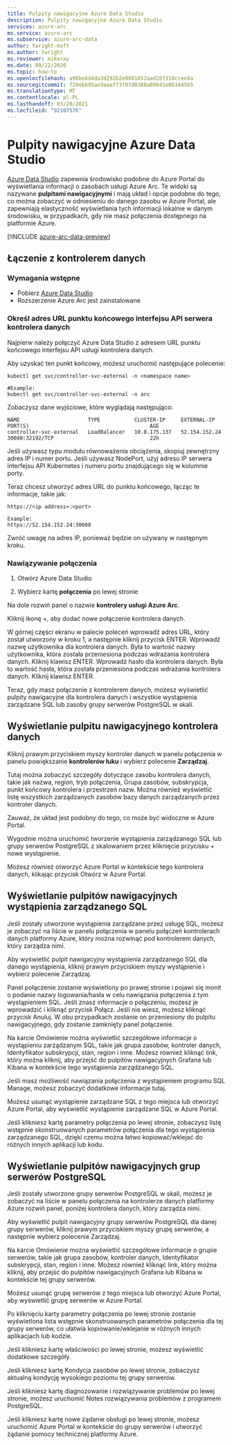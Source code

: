 ```yaml
---
title: Pulpity nawigacyjne Azure Data Studio
description: Pulpity nawigacyjne Azure Data Studio
services: azure-arc
ms.service: azure-arc
ms.subservice: azure-arc-data
author: twright-msft
ms.author: twright
ms.reviewer: mikeray
ms.date: 09/22/2020
ms.topic: how-to
ms.openlocfilehash: a96be6d4da3d292b2e9881652aad28f318ccee8a
ms.sourcegitcommit: f28ebb95ae9aaaff3f87d8388a09b41e0b3445b5
ms.translationtype: MT
ms.contentlocale: pl-PL
ms.lasthandoff: 03/29/2021
ms.locfileid: "92107576"
---
```

# <a name="azure-data-studio-dashboards"></a>Pulpity nawigacyjne Azure Data Studio

[Azure Data Studio](/sql/azure-data-studio/what-is) zapewnia środowisko podobne do Azure Portal do wyświetlania informacji o zasobach usługi Azure Arc.  Te widoki są nazywane **pulpitami nawigacyjnymi** i mają układ i opcje podobne do tego, co można zobaczyć w odniesieniu do danego zasobu w Azure Portal, ale zapewniają elastyczność wyświetlania tych informacji lokalnie w danym środowisku, w przypadkach, gdy nie masz połączenia dostępnego na platformie Azure.

[!INCLUDE [azure-arc-data-preview](../../../includes/azure-arc-data-preview.md)]

## <a name="connecting-to-a-data-controller"></a>Łączenie z kontrolerem danych

### <a name="prerequisites"></a>Wymagania wstępne

- Pobierz [Azure Data Studio](/sql/azure-data-studio/download-azure-data-studio)
- Rozszerzenie Azure Arc jest zainstalowane

### <a name="determine-the-data-controller-server-api-endpoint-url"></a>Określ adres URL punktu końcowego interfejsu API serwera kontrolera danych

Najpierw należy połączyć Azure Data Studio z adresem URL punktu końcowego interfejsu API usługi kontrolera danych.

Aby uzyskać ten punkt końcowy, możesz uruchomić następujące polecenie:

```console
kubectl get svc/controller-svc-external -n <namespace name>

#Example:
kubectl get svc/controller-svc-external -n arc
```

Zobaczysz dane wyjściowe, które wyglądają następująco:

```console
NAME                      TYPE           CLUSTER-IP     EXTERNAL-IP      PORT(S)                                       AGE
controller-svc-external   LoadBalancer   10.0.175.137   52.154.152.24    30080:32192/TCP                               22h
```

Jeśli używasz typu modułu równoważenia obciążenia, skopiuj zewnętrzny adres IP i numer portu. Jeśli używasz NodePort, użyj adresu IP serwera interfejsu API Kubernetes i numeru portu znajdującego się w kolumnie porty.

Teraz chcesz utworzyć adres URL do punktu końcowego, łącząc te informacje, takie jak:

```console
https://<ip address>:<port>

Example:
https://52.154.152.24:30080
```

Zwróć uwagę na adres IP, ponieważ będzie on używany w następnym kroku.

### <a name="connect"></a>Nawiązywanie połączenia

1. Otwórz Azure Data Studio

1. Wybierz kartę **połączenia** po lewej stronie

Na dole rozwiń panel o nazwie **kontrolery usługi Azure Arc**.

Kliknij ikonę +, aby dodać nowe połączenie kontrolera danych.

W górnej części ekranu w palecie poleceń wprowadź adres URL, który został utworzony w kroku 1, a następnie kliknij przycisk ENTER.
Wprowadź nazwę użytkownika dla kontrolera danych.  Była to wartość nazwy użytkownika, która została przeniesiona podczas wdrażania kontrolera danych.  Kliknij klawisz ENTER.
Wprowadź hasło dla kontrolera danych.  Była to wartość hasła, która została przeniesiona podczas wdrażania kontrolera danych. Kliknij klawisz ENTER.

Teraz, gdy masz połączenie z kontrolerem danych, możesz wyświetlić pulpity nawigacyjne dla kontrolera danych i wszystkie wystąpienia zarządzane SQL lub zasoby grupy serwerów PostgreSQL w skali.

## <a name="view-the-data-controller-dashboard"></a>Wyświetlanie pulpitu nawigacyjnego kontrolera danych

Kliknij prawym przyciskiem myszy kontroler danych w panelu połączenia w panelu powiększanie **kontrolerów łuku** i wybierz polecenie **Zarządzaj**.

Tutaj można zobaczyć szczegóły dotyczące zasobu kontrolera danych, takie jak nazwa, region, tryb połączenia, Grupa zasobów, subskrypcja, punkt końcowy kontrolera i przestrzeń nazw.  Można również wyświetlić listę wszystkich zarządzanych zasobów bazy danych zarządzanych przez kontroler danych.

Zauważ, że układ jest podobny do tego, co może być widoczne w Azure Portal.

Wygodnie można uruchomić tworzenie wystąpienia zarządzanego SQL lub grupy serwerów PostgreSQL z skalowaniem przez kliknięcie przycisku + nowe wystąpienie.

Możesz również otworzyć Azure Portal w kontekście tego kontrolera danych, klikając przycisk Otwórz w Azure Portal.

## <a name="view-the-sql-managed-instance-dashboards"></a>Wyświetlanie pulpitów nawigacyjnych wystąpienia zarządzanego SQL

Jeśli zostały utworzone wystąpienia zarządzane przez usługę SQL, możesz je zobaczyć na liście w panelu połączenia w panelu połączeń kontrolerach danych platformy Azure, który można rozwinąć pod kontrolerem danych, który zarządza nimi.

Aby wyświetlić pulpit nawigacyjny wystąpienia zarządzanego SQL dla danego wystąpienia, kliknij prawym przyciskiem myszy wystąpienie i wybierz polecenie Zarządzaj.

Panel połączenie zostanie wyświetlony po prawej stronie i pojawi się monit o podanie nazwy logowania/hasła w celu nawiązania połączenia z tym wystąpieniem SQL. Jeśli znasz informacje o połączeniu, możesz je wprowadzić i kliknąć przycisk Połącz.  Jeśli nie wiesz, możesz kliknąć przycisk Anuluj.  W obu przypadkach zostanie on przeniesiony do pulpitu nawigacyjnego, gdy zostanie zamknięty panel połączenie.

Na karcie Omówienie można wyświetlić szczegółowe informacje o wystąpieniu zarządzanym SQL, takie jak grupa zasobów, kontroler danych, Identyfikator subskrypcji, stan, region i inne.  Możesz również kliknąć link, który można kliknij, aby przejść do pulpitów nawigacyjnych Grafana lub Kibana w kontekście tego wystąpienia zarządzanego SQL.

Jeśli masz możliwość nawiązania połączenia z wystąpieniem programu SQL Manage, możesz zobaczyć dodatkowe informacje tutaj.

Możesz usunąć wystąpienie zarządzane SQL z tego miejsca lub otworzyć Azure Portal, aby wyświetlić wystąpienie zarządzane SQL w Azure Portal.

Jeśli klikniesz kartę parametry połączenia po lewej stronie, zobaczysz listę wstępnie skonstruowanych parametrów połączenia dla tego wystąpienia zarządzanego SQL, dzięki czemu można łatwo kopiować/wklejać do różnych innych aplikacji lub kodu.

## <a name="view-the-postgresql-hyperscale-server-group-dashboards"></a>Wyświetlanie pulpitów nawigacyjnych grup serwerów PostgreSQL

Jeśli zostały utworzone grupy serwerów PostgreSQL w skali, możesz je zobaczyć na liście w panelu połączenia na kontrolerze danych platformy Azure rozwiń panel, poniżej kontrolera danych, który zarządza nimi.

Aby wyświetlić pulpit nawigacyjny grupy serwerów PostgreSQL dla danej grupy serwerów, kliknij prawym przyciskiem myszy grupę serwerów, a następnie wybierz polecenie Zarządzaj.

Na karcie Omówienie można wyświetlić szczegółowe informacje o grupie serwerów, takie jak grupa zasobów, kontroler danych, Identyfikator subskrypcji, stan, region i inne.  Możesz również kliknąć link, który można kliknij, aby przejść do pulpitów nawigacyjnych Grafana lub Kibana w kontekście tej grupy serwerów.

Możesz usunąć grupę serwerów z tego miejsca lub otworzyć Azure Portal, aby wyświetlić grupę serwerów w Azure Portal.

Po kliknięciu karty parametry połączenia po lewej stronie zostanie wyświetlona lista wstępnie skonstruowanych parametrów połączenia dla tej grupy serwerów, co ułatwia kopiowanie/wklejanie w różnych innych aplikacjach lub kodzie.

Jeśli klikniesz kartę właściwości po lewej stronie, możesz wyświetlić dodatkowe szczegóły.

Jeśli klikniesz kartę Kondycja zasobów po lewej stronie, zobaczysz aktualną kondycję wysokiego poziomu tej grupy serwerów.

Jeśli klikniesz kartę diagnozowanie i rozwiązywanie problemów po lewej stronie, możesz uruchomić Notes rozwiązywania problemów z programem PostgreSQL.

Jeśli klikniesz kartę nowe żądanie obsługi po lewej stronie, możesz uruchomić Azure Portal w kontekście do grupy serwerów i utworzyć żądanie pomocy technicznej platformy Azure.